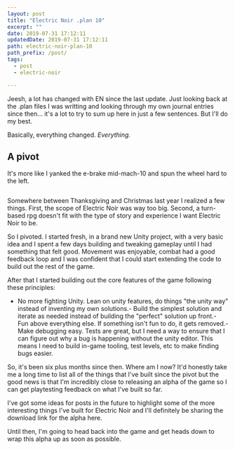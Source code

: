 ```yaml
---
layout: post
title: "Electric Noir .plan 10"
excerpt: ""
date: 2019-07-31 17:12:11
updatedDate: 2019-07-31 17:12:11
path: electric-noir-plan-10
path_prefix: /post/
tags:
  - post
  - electric-noir

---
```


Jeesh, a lot has changed with EN since the last update. Just looking back at the .plan files I was writting and looking through my own journal entries since then... it's a lot to try to sum up here in just a few sentences. But I'll do my best.

Basically, everything changed. *Everything.*

## A pivot


It's more like I yanked the e-brake mid-mach-10 and spun the wheel hard to the left.

<figure class="wp-block-image alignwide size-large"><img src="https://imgur.com/Oz0Rm7Y.gif" alt="" /></figure>

Somewhere between Thanksgiving and Christmas last year I realized a few things. First, the scope of Electric Noir was way too big. Second, a turn-based rpg doesn't fit with the type of story and experience I want Electric Noir to be.

So I pivoted. I started fresh, in a brand new Unity project, with a very basic idea and I spent a few days building and tweaking gameplay until I had something that felt good. Movement was enjoyable, combat had a good feedback loop and I was confident that I could start extending the code to build out the rest of the game.

After that I started building out the core features of the game following these principles:

- No more fighting Unity. Lean on unity features, do things "the unity way" instead of inventing my own solutions.- Build the simplest solution and iterate as needed instead of building the "perfect" solution up front.- Fun above everything else. If something isn't fun to do, it gets removed.- Make debugging easy. Tests are great, but I need a way to ensure that I can figure out why a bug is happening without the unity editor. This means I need to build in-game tooling, test levels, etc to make finding bugs easier.

So, it's been six plus months since then. Where am I now? It'd honestly take me a long time to list all of the things that I've built since the pivot but the good news is that I'm incredibly close to releasing an alpha of the game so I can get playtesting feedback on what I've built so far.

I've got some ideas for posts in the future to highlight some of the more interesting things I've built for Electric Noir and I'll definitely be sharing the download link for the alpha here.

Until then, I'm going to head back into the game and get heads down to wrap this alpha up as soon as possible.
